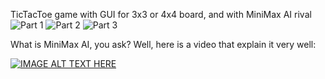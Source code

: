 TicTacToe game with GUI for 3x3 or 4x4 board, and with MiniMax AI rival
![Part 1](https://github.com/Adiveler/TicTacToe_with_MiniMax_AI/assets/58662472/a259cdb0-dc87-442e-9b85-9094ffd2ce95)
![Part 2](https://github.com/Adiveler/TicTacToe_with_MiniMax_AI/assets/58662472/8993368a-b9e0-42d2-91c7-cfb049e42140)
![Part 3](https://github.com/Adiveler/TicTacToe_with_MiniMax_AI/assets/58662472/7291105c-c258-4904-9bb8-96a3b7c03726)

What is MiniMax AI, you ask? Well, here is a video that explain it very well:

[![IMAGE ALT TEXT HERE](https://img.youtube.com/vi/SLgZhpDsrfc/0.jpg)](https://www.youtube.com/watch?v=SLgZhpDsrfc)
